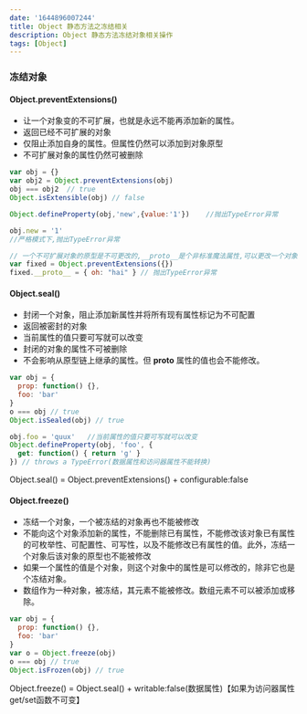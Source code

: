 ```yaml
---
date: '1644896007244'
title: Object 静态方法之冻结相关
description: Object 静态方法冻结对象相关操作
tags: [Object]
---
```

### 冻结对象
#### Object.preventExtensions()
 - 让一个对象变的不可扩展，也就是永远不能再添加新的属性。  
 - 返回已经不可扩展的对象  
 - 仅阻止添加自身的属性。但属性仍然可以添加到对象原型  
 - 不可扩展对象的属性仍然可被删除
```javascript
var obj = {}
var obj2 = Object.preventExtensions(obj)
obj === obj2  // true
Object.isExtensible(obj) // false

Object.defineProperty(obj,'new',{value:'1'})    //抛出TypeError异常

obj.new = '1'
//严格模式下,抛出TypeError异常

// 一个不可扩展对象的原型是不可更改的,__proto__是个非标准魔法属性,可以更改一个对象的原型.
var fixed = Object.preventExtensions({})
fixed.__proto__ = { oh: "hai" } // 抛出TypeError异常
```
#### Object.seal()
 - 封闭一个对象，阻止添加新属性并将所有现有属性标记为不可配置  
 - 返回被密封的对象  
 - 当前属性的值只要可写就可以改变  
 - 封闭的对象的属性不可被删除
 - 不会影响从原型链上继承的属性。但 __proto__ 属性的值也会不能修改。
```javascript
var obj = {
  prop: function() {},
  foo: 'bar'
}
o === obj // true
Object.isSealed(obj) // true

obj.foo = 'quux'   //当前属性的值只要可写就可以改变
Object.defineProperty(obj, 'foo', {
  get: function() { return 'g' }
}) // throws a TypeError(数据属性和访问器属性不能转换)
```
Object.seal() = Object.preventExtensions() + configurable:false
#### Object.freeze()
 - 冻结一个对象，一个被冻结的对象再也不能被修改  
 - 不能向这个对象添加新的属性，不能删除已有属性，不能修改该对象已有属性的可枚举性、可配置性、可写性，以及不能修改已有属性的值。此外，冻结一个对象后该对象的原型也不能被修改  
 - 如果一个属性的值是个对象，则这个对象中的属性是可以修改的，除非它也是个冻结对象。  
 - 数组作为一种对象，被冻结，其元素不能被修改。数组元素不可以被添加或移除。
```javascript
var obj = {
  prop: function() {},
  foo: 'bar'
}
var o = Object.freeze(obj)
o === obj // true
Object.isFrozen(obj) // true
```
Object.freeze() = Object.seal() + writable:false(数据属性)【如果为访问器属性get/set函数不可变】
